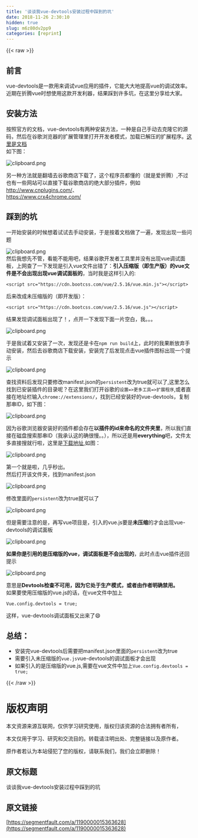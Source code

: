 ```yaml
---
title: '谈谈我vue-devtools安装过程中踩到的坑' 
date: 2018-11-26 2:30:10
hidden: true
slug: m6z80dv2pp9
categories: [reprint]
---
```


{{< raw >}}
<h2 id="articleHeader0">&#x524D;&#x8A00;</h2><p>vue-devtools&#x662F;&#x4E00;&#x6B3E;&#x7528;&#x6765;&#x8C03;&#x8BD5;vue&#x5E94;&#x7528;&#x7684;&#x63D2;&#x4EF6;&#xFF0C;&#x5B83;&#x80FD;&#x5927;&#x5927;&#x5730;&#x63D0;&#x9AD8;vue&#x7684;&#x8C03;&#x8BD5;&#x6548;&#x7387;&#x3002;&#x8FD1;&#x671F;&#x5728;&#x6298;&#x817E;vue&#x65F6;&#x60F3;&#x4F7F;&#x7528;&#x8FD9;&#x6B3E;&#x5F00;&#x53D1;&#x5229;&#x5668;&#xFF0C;&#x7ED3;&#x679C;&#x8E29;&#x5230;&#x8BB8;&#x591A;&#x5751;&#xFF0C;&#x5728;&#x8FD9;&#x91CC;&#x5206;&#x4EAB;&#x7ED9;&#x5927;&#x5BB6;&#x3002;</p><h2 id="articleHeader1">&#x5B89;&#x88C5;&#x65B9;&#x6CD5;</h2><p>&#x6309;&#x7167;&#x5B98;&#x65B9;&#x7684;&#x6587;&#x6863;&#xFF0C;vue-devtools&#x6709;&#x4E24;&#x79CD;&#x5B89;&#x88C5;&#x65B9;&#x6CD5;&#xFF0C;&#x4E00;&#x79CD;&#x662F;&#x81EA;&#x5DF1;&#x624B;&#x52A8;&#x53BB;&#x514B;&#x9686;&#x5B83;&#x7684;&#x6E90;&#x7801;&#xFF0C;&#x7136;&#x540E;&#x5728;&#x8C37;&#x6B4C;&#x6D4F;&#x89C8;&#x5668;&#x7684;&#x6269;&#x5C55;&#x7BA1;&#x7406;&#x91CC;&#x6253;&#x5F00;&#x5F00;&#x53D1;&#x8005;&#x6A21;&#x5F0F;&#xFF0C;&#x52A0;&#x8F7D;&#x5DF2;&#x89E3;&#x538B;&#x7684;&#x6269;&#x5C55;&#x7A0B;&#x5E8F;&#x3002;<a href="https://github.com/vuejs/vue-devtools" rel="nofollow noreferrer" target="_blank">&#x8FD9;&#x91CC;&#x662F;&#x6587;&#x6863;</a><br>&#x5982;&#x4E0B;&#x56FE;&#xFF1A;</p><p><span class="img-wrap"><img data-src="/img/bVbcCSS?w=1210&amp;h=168" src="https://static.alili.tech/img/bVbcCSS?w=1210&amp;h=168" alt="clipboard.png" title="clipboard.png" style="cursor:pointer;display:inline"></span></p><p>&#x53E6;&#x4E00;&#x79CD;&#x65B9;&#x6CD5;&#x5C31;&#x662F;&#x7FFB;&#x5899;&#x53BB;&#x8C37;&#x6B4C;&#x5546;&#x5E97;&#x4E0B;&#x8F7D;&#x4E86;&#xFF0C;&#x8FD9;&#x4E2A;&#x7A0B;&#x5E8F;&#x5458;&#x90FD;&#x61C2;&#x7684;&#xFF08;&#x5C31;&#x662F;&#x7231;&#x6298;&#x817E;&#xFF09;,&#x4E0D;&#x8FC7;&#x4E5F;&#x6709;&#x4E00;&#x4E9B;&#x7F51;&#x7AD9;&#x53EF;&#x4EE5;&#x76F4;&#x63A5;&#x4E0B;&#x8F7D;&#x8C37;&#x6B4C;&#x5546;&#x5E97;&#x7684;&#x7EDD;&#x5927;&#x90E8;&#x5206;&#x63D2;&#x4EF6;&#xFF0C;&#x4F8B;&#x5982; <a href="http://www.cnplugins.com/" rel="nofollow noreferrer" target="_blank">http://www.cnplugins.com/</a>&#x3001;<br><a href="https://www.crx4chrome.com/" rel="nofollow noreferrer" target="_blank">https://www.crx4chrome.com/</a></p><h2 id="articleHeader2">&#x8E29;&#x5230;&#x7684;&#x5751;</h2><p>&#x4E00;&#x5F00;&#x59CB;&#x5B89;&#x88C5;&#x7684;&#x65F6;&#x5019;&#x60F3;&#x7740;&#x8BD5;&#x8BD5;&#x53BB;&#x624B;&#x52A8;&#x5B89;&#x88C5;&#xFF0C;&#x4E8E;&#x662F;&#x6309;&#x7740;&#x6587;&#x6863;&#x505A;&#x4E86;&#x4E00;&#x904D;&#xFF0C;&#x53D1;&#x73B0;&#x51FA;&#x73B0;&#x4E00;&#x4E9B;&#x95EE;&#x9898;</p><p><span class="img-wrap"><img data-src="/img/bVbcCTO?w=882&amp;h=554" src="https://static.alili.tech/img/bVbcCTO?w=882&amp;h=554" alt="clipboard.png" title="clipboard.png" style="cursor:pointer;display:inline"></span><br>&#x7136;&#x540E;&#x6211;&#x60F3;&#x5148;&#x4E0D;&#x7BA1;&#xFF0C;&#x770B;&#x80FD;&#x4E0D;&#x80FD;&#x7528;&#x5427;&#xFF0C;&#x7ED3;&#x679C;&#x8C37;&#x6B4C;&#x5F00;&#x53D1;&#x8005;&#x5DE5;&#x5177;&#x91CC;&#x5E76;&#x6CA1;&#x6709;&#x51FA;&#x73B0;vue&#x8C03;&#x8BD5;&#x9762;&#x677F;&#xFF0C;&#x4E0A;&#x7F51;&#x67E5;&#x4E86;&#x4E00;&#x4E0B;&#x53D1;&#x73B0;&#x662F;&#x5F15;&#x5165;vue&#x6587;&#x4EF6;&#x51FA;&#x9519;&#x4E86;&#xFF1A;<strong>&#x5F15;&#x5165;&#x538B;&#x7F29;&#x7248;&#xFF08;&#x5373;&#x751F;&#x4EA7;&#x7248;&#xFF09;&#x7684;vue&#x6587;&#x4EF6;&#x662F;&#x4E0D;&#x4F1A;&#x51FA;&#x73B0;&#x51FA;&#x73B0;vue&#x8C03;&#x8BD5;&#x9762;&#x677F;&#x7684;</strong>&#xFF0C;&#x5F53;&#x65F6;&#x6211;&#x662F;&#x8FD9;&#x6837;&#x5F15;&#x5165;&#x7684;:</p><div class="widget-codetool" style="display:none"><div class="widget-codetool--inner"><span class="selectCode code-tool" data-toggle="tooltip" data-placement="top" title="" data-original-title="&#x5168;&#x9009;"></span> <span type="button" class="copyCode code-tool" data-toggle="tooltip" data-placement="top" data-clipboard-text="&lt;script src=&quot;https://cdn.bootcss.com/vue/2.5.16/vue.min.js&quot;&gt;&lt;/script&gt;" title="" data-original-title="&#x590D;&#x5236;"></span> <span type="button" class="saveToNote code-tool" data-toggle="tooltip" data-placement="top" title="" data-original-title="&#x653E;&#x8FDB;&#x7B14;&#x8BB0;"></span></div></div><pre class="javascript hljs"><code class="js" style="word-break:break-word;white-space:initial">&lt;script src=<span class="hljs-string">&quot;https://cdn.bootcss.com/vue/2.5.16/vue.min.js&quot;</span>&gt;<span class="xml"><span class="hljs-tag">&lt;/<span class="hljs-name">script</span>&gt;</span></span></code></pre><p>&#x540E;&#x6765;&#x6539;&#x6210;&#x672A;&#x538B;&#x7F29;&#x7248;&#x7684;&#xFF08;&#x5373;&#x5F00;&#x53D1;&#x7248;&#xFF09;&#xFF1A;</p><div class="widget-codetool" style="display:none"><div class="widget-codetool--inner"><span class="selectCode code-tool" data-toggle="tooltip" data-placement="top" title="" data-original-title="&#x5168;&#x9009;"></span> <span type="button" class="copyCode code-tool" data-toggle="tooltip" data-placement="top" data-clipboard-text="&lt;script src=&quot;https://cdn.bootcss.com/vue/2.5.16/vue.js&quot;&gt;&lt;/script&gt;" title="" data-original-title="&#x590D;&#x5236;"></span> <span type="button" class="saveToNote code-tool" data-toggle="tooltip" data-placement="top" title="" data-original-title="&#x653E;&#x8FDB;&#x7B14;&#x8BB0;"></span></div></div><pre class="hljs xml"><code style="word-break:break-word;white-space:initial"><span class="hljs-tag">&lt;<span class="hljs-name">script</span> <span class="hljs-attr">src</span>=<span class="hljs-string">&quot;https://cdn.bootcss.com/vue/2.5.16/vue.js&quot;</span>&gt;</span><span class="undefined"></span><span class="hljs-tag">&lt;/<span class="hljs-name">script</span>&gt;</span></code></pre><p>&#x7ED3;&#x679C;&#x53D1;&#x73B0;&#x8C03;&#x8BD5;&#x9762;&#x677F;&#x51FA;&#x73B0;&#x4E86;&#xFF01;&#xFF0C;&#x70B9;&#x5F00;&#x4E00;&#x4E0B;&#x53D1;&#x73B0;&#x4E0B;&#x9762;&#x4E00;&#x7247;&#x7A7A;&#x767D;&#xFF0C;&#x6211;&#x3002;&#x3002;&#x3002;</p><p><span class="img-wrap"><img data-src="/img/bVbcCUt?w=862&amp;h=569" src="https://static.alili.tech/img/bVbcCUt?w=862&amp;h=569" alt="clipboard.png" title="clipboard.png" style="cursor:pointer;display:inline"></span></p><p>&#x4E8E;&#x662F;&#x6211;&#x8BD5;&#x7740;&#x53C8;&#x5B89;&#x88C5;&#x4E86;&#x4E00;&#x6B21;&#xFF0C;&#x53D1;&#x73B0;&#x8FD8;&#x662F;&#x5361;&#x5728;<code>npm run build</code>&#x4E0A;&#xFF0C;&#x6B64;&#x65F6;&#x7684;&#x6211;&#x679C;&#x65AD;&#x653E;&#x5F03;&#x624B;&#x52A8;&#x5B89;&#x88C5;&#xFF0C;&#x7136;&#x540E;&#x53BB;&#x8C37;&#x6B4C;&#x5546;&#x5E97;&#x4E0B;&#x8F7D;&#x5B89;&#x88C5;&#xFF0C;&#x5B89;&#x88C5;&#x5B8C;&#x4E86;&#x540E;&#x53D1;&#x73B0;&#x70B9;&#x51FB;vue&#x63D2;&#x4EF6;&#x56FE;&#x6807;&#x51FA;&#x73B0;&#x4E00;&#x4E2A;&#x63D0;&#x793A;</p><p><span class="img-wrap"><img data-src="/img/bVbcCUL?w=188&amp;h=82" src="https://static.alili.tech/img/bVbcCUL?w=188&amp;h=82" alt="clipboard.png" title="clipboard.png" style="cursor:pointer;display:inline"></span></p><p>&#x67E5;&#x627E;&#x8D44;&#x6599;&#x540E;&#x53D1;&#x73B0;&#x53EA;&#x8981;&#x4FEE;&#x6539;manifest.json&#x7684;<code>persistent</code>&#x6539;&#x4E3A;true&#x5C31;&#x53EF;&#x4EE5;&#x4E86;,&#x8FD9;&#x91CC;&#x600E;&#x4E48;&#x627E;&#x5230;&#x5DF2;&#x5B89;&#x88C5;&#x63D2;&#x4EF6;&#x7684;&#x76EE;&#x5F55;&#x5462;&#xFF1F;&#x5728;&#x8FD9;&#x91CC;&#x6211;&#x4EEC;&#x6253;&#x5F00;&#x8C37;&#x6B4C;&#x7684;<code>&#x8BBE;&#x7F6E;=&gt;&#x66F4;&#x591A;&#x5DE5;&#x5177;=&gt;&#x6269;&#x5C55;&#x7A0B;&#x5E8F;</code>,&#x6216;&#x8005;&#x76F4;&#x63A5;&#x5728;&#x5730;&#x5740;&#x680F;&#x8F93;&#x5165;<code>chrome://extensions/</code>&#xFF0C;&#x627E;&#x5230;&#x5DF2;&#x7ECF;&#x5B89;&#x88C5;&#x597D;&#x7684;vue-devtools&#xFF0C;&#x590D;&#x5236;&#x90A3;&#x4E32;ID&#xFF0C;&#x5982;&#x4E0B;&#x56FE;&#xFF1A;</p><p><span class="img-wrap"><img data-src="/img/bVbcCVz?w=1109&amp;h=277" src="https://static.alili.tech/img/bVbcCVz?w=1109&amp;h=277" alt="clipboard.png" title="clipboard.png" style="cursor:pointer;display:inline"></span></p><p>&#x56E0;&#x4E3A;&#x8C37;&#x6B4C;&#x6D4F;&#x89C8;&#x5668;&#x5B89;&#x88C5;&#x597D;&#x7684;&#x63D2;&#x4EF6;&#x90FD;&#x4F1A;&#x5B58;&#x5728;<strong>&#x4EE5;&#x63D2;&#x4EF6;&#x7684;id&#x6765;&#x547D;&#x540D;&#x7684;&#x6587;&#x4EF6;&#x5939;&#x91CC;</strong>&#xFF0C;&#x6240;&#x4EE5;&#x6211;&#x4EEC;&#x76F4;&#x63A5;&#x5728;&#x78C1;&#x76D8;&#x641C;&#x7D22;&#x90A3;&#x4E32;ID&#xFF08;&#x6211;&#x627F;&#x8BA4;&#x8FD9;&#x7684;&#x786E;&#x5F88;&#x6162;&#x3002;&#x3002;&#xFF09;&#xFF0C;&#x6240;&#x4EE5;&#x8FD8;&#x662F;&#x7528;<strong>everything</strong>&#x5427;&#xFF0C;&#x6587;&#x4EF6;&#x592A;&#x591A;&#x76F4;&#x63A5;&#x641C;&#x5C31;&#x884C;&#x5566;&#xFF0C;&#x8FD9;&#x91CC;&#x662F;<a href="http://www.voidtools.com/" rel="nofollow noreferrer" target="_blank">&#x4E0B;&#x8F7D;&#x5730;&#x5740;</a>,&#x5982;&#x56FE;&#xFF1A;</p><p><span class="img-wrap"><img data-src="/img/bVbcCV2?w=851&amp;h=244" src="https://static.alili.tech/img/bVbcCV2?w=851&amp;h=244" alt="clipboard.png" title="clipboard.png" style="cursor:pointer;display:inline"></span></p><p>&#x7B2C;&#x4E00;&#x4E2A;&#x5C31;&#x662F;&#x5566;&#xFF0C;&#x51E0;&#x4E4E;&#x79D2;&#x51FA;&#x3002;<br>&#x7136;&#x540E;&#x6253;&#x5F00;&#x8BE5;&#x6587;&#x4EF6;&#x5939;&#xFF0C;&#x627E;&#x5230;manifest.json</p><p><span class="img-wrap"><img data-src="/img/bVbcCWa?w=429&amp;h=307" src="https://static.alili.tech/img/bVbcCWa?w=429&amp;h=307" alt="clipboard.png" title="clipboard.png" style="cursor:pointer"></span></p><p>&#x4FEE;&#x6539;&#x91CC;&#x9762;&#x7684;<code>persistent</code>&#x6539;&#x4E3A;true&#x5C31;&#x53EF;&#x4EE5;&#x4E86;</p><p><span class="img-wrap"><img data-src="/img/bVbcCUM?w=432&amp;h=190" src="https://static.alili.tech/img/bVbcCUM?w=432&amp;h=190" alt="clipboard.png" title="clipboard.png" style="cursor:pointer"></span></p><p>&#x4F46;&#x662F;&#x9700;&#x8981;&#x6CE8;&#x610F;&#x7684;&#x662F;&#xFF0C;&#x518D;&#x5199;vue&#x9879;&#x76EE;&#x662F;&#xFF0C;&#x5F15;&#x5165;&#x7684;vue.js&#x8981;&#x662F;<strong>&#x672A;&#x538B;&#x7F29;</strong>&#x7684;&#x624D;&#x4F1A;&#x51FA;&#x73B0;vue-devtools&#x7684;&#x8C03;&#x8BD5;&#x9762;&#x677F;</p><p><span class="img-wrap"><img data-src="/img/bVbcCUX?w=573&amp;h=648" src="https://static.alili.tech/img/bVbcCUX?w=573&amp;h=648" alt="clipboard.png" title="clipboard.png" style="cursor:pointer;display:inline"></span></p><p><strong>&#x5982;&#x679C;&#x4F60;&#x662F;&#x5F15;&#x7528;&#x7684;&#x662F;&#x538B;&#x7F29;&#x7248;&#x7684;vue&#xFF0C;&#x8C03;&#x8BD5;&#x9762;&#x677F;&#x662F;&#x4E0D;&#x4F1A;&#x51FA;&#x73B0;&#x7684;</strong>&#xFF0C;&#x6B64;&#x65F6;&#x70B9;&#x51FB;vue&#x63D2;&#x4EF6;&#x8FD8;&#x56DE;&#x63D0;&#x793A;</p><p><span class="img-wrap"><img data-src="/img/bVbcCU4?w=337&amp;h=154" src="https://static.alili.tech/img/bVbcCU4?w=337&amp;h=154" alt="clipboard.png" title="clipboard.png" style="cursor:pointer;display:inline"></span></p><p>&#x610F;&#x601D;&#x662F;<strong>Devtools&#x68C0;&#x67E5;&#x4E0D;&#x53EF;&#x7528;&#xFF0C;&#x56E0;&#x4E3A;&#x5B83;&#x5904;&#x4E8E;&#x751F;&#x4EA7;&#x6A21;&#x5F0F;&#xFF0C;&#x6216;&#x8005;&#x7531;&#x4F5C;&#x8005;&#x660E;&#x786E;&#x7981;&#x7528;&#x3002;</strong><br>&#x5982;&#x679C;&#x8981;&#x4F7F;&#x7528;&#x538B;&#x7F29;&#x7248;&#x7684;vue.js&#x7684;&#x8BDD;&#xFF0C;&#x5728;vue&#x6587;&#x4EF6;&#x4E2D;&#x52A0;&#x4E0A;</p><div class="widget-codetool" style="display:none"><div class="widget-codetool--inner"><span class="selectCode code-tool" data-toggle="tooltip" data-placement="top" title="" data-original-title="&#x5168;&#x9009;"></span> <span type="button" class="copyCode code-tool" data-toggle="tooltip" data-placement="top" data-clipboard-text="Vue.config.devtools = true;" title="" data-original-title="&#x590D;&#x5236;"></span> <span type="button" class="saveToNote code-tool" data-toggle="tooltip" data-placement="top" title="" data-original-title="&#x653E;&#x8FDB;&#x7B14;&#x8BB0;"></span></div></div><pre class="javascript hljs"><code class="js" style="word-break:break-word;white-space:initial">Vue.config.devtools = <span class="hljs-literal">true</span>;</code></pre><p>&#x8FD9;&#x6837;&#xFF0C;vue-devtools&#x8C03;&#x8BD5;&#x9762;&#x677F;&#x53C8;&#x51FA;&#x6765;&#x4E86;&#x1F604;</p><h2 id="articleHeader3">&#x603B;&#x7ED3;&#xFF1A;</h2><ul><li>&#x5B89;&#x88C5;&#x5B8C;vue-devtools&#x540E;&#x9700;&#x8981;&#x628A;manifest.json&#x91CC;&#x9762;&#x7684;<code>persistent</code>&#x6539;&#x4E3A;true</li><li>&#x9700;&#x8981;&#x5F15;&#x5165;&#x672A;&#x538B;&#x7F29;&#x7248;&#x7684;<code>vue.js</code>vue-devtools&#x7684;&#x8C03;&#x8BD5;&#x9762;&#x677F;&#x624D;&#x4F1A;&#x51FA;&#x73B0;</li><li>&#x5982;&#x679C;&#x5F15;&#x5165;&#x7684;&#x662F;&#x538B;&#x7F29;&#x7248;&#x7684;vue.js,&#x9700;&#x8981;&#x5728;vue&#x6587;&#x4EF6;&#x4E2D;&#x52A0;&#x4E0A;<code>Vue.config.devtools = true;</code></li></ul>
{{< /raw >}}

# 版权声明
本文资源来源互联网，仅供学习研究使用，版权归该资源的合法拥有者所有，

本文仅用于学习、研究和交流目的。转载请注明出处、完整链接以及原作者。

原作者若认为本站侵犯了您的版权，请联系我们，我们会立即删除！

## 原文标题
谈谈我vue-devtools安装过程中踩到的坑

## 原文链接
[https://segmentfault.com/a/1190000015363628](https://segmentfault.com/a/1190000015363628)

